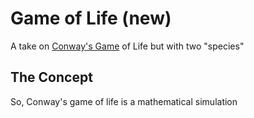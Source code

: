 # Game of Life (new)
A take on [Conway's Game](https://en.wikipedia.org/wiki/Conway%27s_Game_of_Life) of Life but with two "species"
## The Concept
So, Conway's game of life is a mathematical simulation

